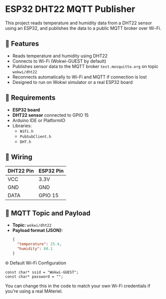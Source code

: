 # ESP32 DHT22 MQTT Publisher

This project reads temperature and humidity data from a DHT22 sensor using an ESP32, and publishes the data to a public MQTT broker over Wi-Fi.

## 📡 Features

- Reads temperature and humidity using DHT22
- Connects to Wi-Fi (Wokwi-GUEST by default)
- Publishes sensor data to the MQTT broker `test.mosquitto.org` on topic `wokwi/dht22`
- Reconnects automatically to Wi-Fi and MQTT if connection is lost
- Designed to run on Wokwi simulator or a real ESP32 board

## 🧰 Requirements

- **ESP32 board**
- **DHT22 sensor** connected to GPIO 15
- Arduino IDE or PlatformIO
- Libraries:
  - `WiFi.h`
  - `PubSubClient.h`
  - `DHT.h`

## 🔌 Wiring

| DHT22 Pin | ESP32 Pin |
|-----------|-----------|
| VCC       | 3.3V      |
| GND       | GND       |
| DATA      | GPIO 15   |

## 🔄 MQTT Topic and Payload

- **Topic:** `wokwi/dht22`
- **Payload format (JSON):**
  ```json
  {
    "temperature": 25.4,
    "humidity": 60.1
  }
🌐 Default Wi-Fi Configuration
```
const char* ssid = "Wokwi-GUEST";
const char* password = "";
```
You can change this in the code to match your own Wi-Fi credentials if you're using a real MAteriel.

